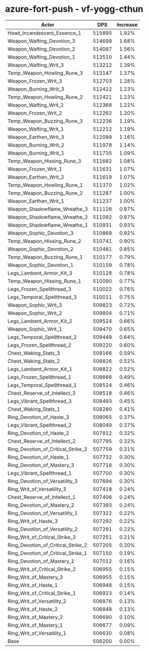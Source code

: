 # azure-fort-push - vf-yogg-cthun
| Actor | DPS | Increase |
|---|:---:|:---:|
|Head_Incandescent_Essence_1|515895|1.92%|
|Weapon_Wafting_Devotion_3|514699|1.68%|
|Weapon_Wafting_Devotion_2|514087|1.56%|
|Weapon_Wafting_Devotion_1|513510|1.44%|
|Weapon_Wafting_Writ_3|513212|1.39%|
|Temp_Weapon_Howling_Rune_3|513147|1.37%|
|Weapon_Frozen_Writ_3|512703|1.28%|
|Weapon_Burning_Writ_3|512422|1.23%|
|Temp_Weapon_Howling_Rune_2|512421|1.23%|
|Weapon_Wafting_Writ_2|512368|1.22%|
|Weapon_Frozen_Writ_2|512262|1.20%|
|Temp_Weapon_Buzzing_Rune_3|512236|1.19%|
|Weapon_Wafting_Writ_1|512212|1.19%|
|Weapon_Earthen_Writ_3|512089|1.16%|
|Weapon_Burning_Writ_2|511978|1.14%|
|Weapon_Burning_Writ_1|511735|1.09%|
|Temp_Weapon_Hissing_Rune_3|511682|1.08%|
|Weapon_Frozen_Writ_1|511631|1.07%|
|Weapon_Earthen_Writ_2|511619|1.07%|
|Temp_Weapon_Howling_Rune_1|511370|1.02%|
|Temp_Weapon_Buzzing_Rune_2|511287|1.00%|
|Weapon_Earthen_Writ_1|511237|1.00%|
|Weapon_Shadowflame_Wreathe_3|511126|0.97%|
|Weapon_Shadowflame_Wreathe_2|511092|0.97%|
|Weapon_Shadowflame_Wreathe_1|510931|0.93%|
|Weapon_Sophic_Devotion_3|510869|0.92%|
|Temp_Weapon_Hissing_Rune_2|510741|0.90%|
|Weapon_Sophic_Devotion_2|510481|0.85%|
|Temp_Weapon_Buzzing_Rune_1|510177|0.79%|
|Weapon_Sophic_Devotion_1|510159|0.78%|
|Legs_Lambent_Armor_Kit_3|510128|0.78%|
|Temp_Weapon_Hissing_Rune_1|510090|0.77%|
|Legs_Frozen_Spellthread_3|510022|0.76%|
|Legs_Temporal_Spellthread_3|510011|0.75%|
|Weapon_Sophic_Writ_3|509823|0.72%|
|Weapon_Sophic_Writ_2|509804|0.71%|
|Legs_Lambent_Armor_Kit_2|509524|0.66%|
|Weapon_Sophic_Writ_1|509470|0.65%|
|Legs_Temporal_Spellthread_2|509449|0.64%|
|Legs_Frozen_Spellthread_2|509220|0.60%|
|Chest_Waking_Stats_3|509166|0.59%|
|Chest_Waking_Stats_2|508826|0.52%|
|Legs_Lambent_Armor_Kit_1|508822|0.52%|
|Legs_Frozen_Spellthread_1|508666|0.49%|
|Legs_Temporal_Spellthread_1|508524|0.46%|
|Chest_Reserve_of_Intellect_3|508518|0.46%|
|Legs_Vibrant_Spellthread_3|508493|0.45%|
|Chest_Waking_Stats_1|508280|0.41%|
|Ring_Devotion_of_Haste_3|508065|0.37%|
|Legs_Vibrant_Spellthread_2|508049|0.37%|
|Ring_Devotion_of_Haste_2|507812|0.32%|
|Chest_Reserve_of_Intellect_2|507795|0.32%|
|Ring_Devotion_of_Critical_Strike_3|507759|0.31%|
|Ring_Devotion_of_Haste_1|507732|0.30%|
|Ring_Devotion_of_Mastery_3|507716|0.30%|
|Legs_Vibrant_Spellthread_1|507700|0.30%|
|Ring_Devotion_of_Versatility_3|507694|0.30%|
|Ring_Writ_of_Versatility_3|507418|0.24%|
|Chest_Reserve_of_Intellect_1|507406|0.24%|
|Ring_Devotion_of_Mastery_2|507393|0.24%|
|Ring_Devotion_of_Versatility_1|507322|0.22%|
|Ring_Writ_of_Haste_3|507292|0.22%|
|Ring_Devotion_of_Versatility_2|507291|0.22%|
|Ring_Writ_of_Critical_Strike_3|507251|0.21%|
|Ring_Devotion_of_Critical_Strike_2|507205|0.20%|
|Ring_Devotion_of_Critical_Strike_1|507150|0.19%|
|Ring_Devotion_of_Mastery_1|507012|0.16%|
|Ring_Writ_of_Critical_Strike_2|506955|0.15%|
|Ring_Writ_of_Mastery_3|506955|0.15%|
|Ring_Writ_of_Haste_1|506948|0.15%|
|Ring_Writ_of_Critical_Strike_1|506923|0.14%|
|Ring_Writ_of_Versatility_2|506876|0.13%|
|Ring_Writ_of_Haste_2|506848|0.13%|
|Ring_Writ_of_Mastery_2|506690|0.10%|
|Ring_Writ_of_Mastery_1|506677|0.09%|
|Ring_Writ_of_Versatility_1|506630|0.08%|
|Base|506200|0.00%|
